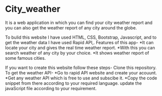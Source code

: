 # City_weather
It is a web application in which you can find your city weather report and you can also get the weather report of any city around the globe.

To bulid this website I have used HTML, CSS, Bootstrap, Javascript, and to get the weather data I have used Rapid API,.
Features of this app-
*It can locate your city and gives the real time weather report.
*With this you can search weather of any city by your choice.
*It shows weather report of some famous cities.

If you want to create this website follow these steps-
Clone this repository.
To get the weather API-
  *Go to rapid API website and create your acouunt.
  *Get any weather API which is free to use and subscibe it.
  *Copy the code snippet from there according to your required language.
update the javaScript file according to your requirement.  
  


